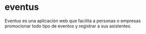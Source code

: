 eventus
=======

Eventus es una aplicación web que facilita a personas o empresas promocionar todo tipo de eventos y registrar a sus asistentes.
